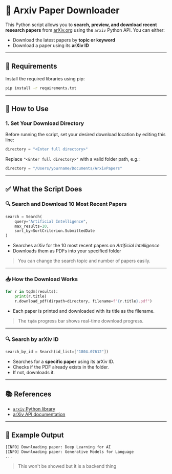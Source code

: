 # 📄 Arxiv Paper Downloader

This Python script allows you to **search, preview, and download recent research papers** from [arXiv.org](https://arxiv.org/) using the `arxiv` Python API. You can either:
- Download the latest papers by **topic or keyword**
- Download a paper using its **arXiv ID**

---

## 🔧 Requirements

Install the required libraries using pip:

```bash
pip install -r requirements.txt
```

---

## 📁 How to Use

### 1. **Set Your Download Directory**

Before running the script, set your desired download location by editing this line:

```python
directory = "<Enter full directory>"
```

Replace `"<Enter full directory>"` with a valid folder path, e.g.:

```python
directory = "/Users/yourname/Documents/ArxivPapers"
```

---

## ✅ What the Script Does

### 🔍 Search and Download 10 Most Recent Papers

```python
search = Search(
    query="Artificial Intelligence",
    max_results=10,
    sort_by=SortCriterion.SubmittedDate
)
```

- Searches arXiv for the 10 most recent papers on *Artificial Intelligence*
- Downloads them as PDFs into your specified folder

> You can change the search topic and number of papers easily.

---

### 📥 How the Download Works

```python
for r in tqdm(results):
    print(r.title)
    r.download_pdf(dirpath=directory, filename=f"{r.title}.pdf")
```

- Each paper is printed and downloaded with its title as the filename.

> The `tqdm` progress bar shows real-time download progress.

---

### 🔍 Search by arXiv ID

```python
search_by_id = Search(id_list=["1804.07612"])
```

- Searches for a **specific paper** using its arXiv ID.
- Checks if the PDF already exists in the folder.
- If not, downloads it.
---

## 📚 References

- [`arxiv` Python library](https://pypi.org/project/arxiv/)
- [arXiv API documentation](https://info.arxiv.org/help/api/)

---

## 📌 Example Output

```bash
[INFO] Downloading paper: Deep Learning for AI
[INFO] Downloading paper: Generative Models for Language
...
```

> This won't be showed but it is a backend thing